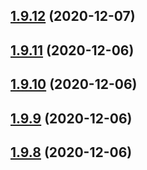 ## [1.9.12](https://github.com/dds/aoc2020/compare/v1.9.11...v1.9.12) (2020-12-07)



## [1.9.11](https://github.com/dds/aoc2020/compare/v1.9.10...v1.9.11) (2020-12-06)



## [1.9.10](https://github.com/dds/aoc2020/compare/v1.9.9...v1.9.10) (2020-12-06)



## [1.9.9](https://github.com/dds/aoc2020/compare/v1.9.8...v1.9.9) (2020-12-06)



## [1.9.8](https://github.com/dds/aoc2020/compare/v1.9.7...v1.9.8) (2020-12-06)



